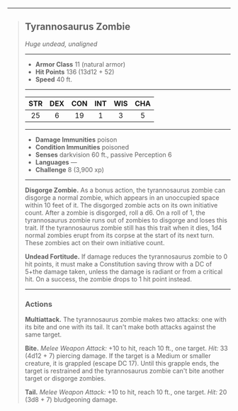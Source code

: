 ***
> ## Tyrannosaurus Zombie
> *Huge undead, unaligned*
> 
> ***
> 
> - **Armor Class** 11 (natural armor)
> - **Hit Points** 136 (13d12 + 52)
> - **Speed** 40 ft.
> 
> ***
> 
> |STR|DEX|CON|INT|WIS|CHA|
> |:---:|:---:|:---:|:---:|:---:|:---:|
> |25|6|19|1|3|5|
> 
> ***
> 
> - **Damage Immunities** poison
> - **Condition Immunities** poisoned
> - **Senses** darkvision 60 ft., passive Perception 6
> - **Languages** —
> - **Challenge** 8 (3,900 xp)
> 
> ***
> 
> **Disgorge Zombie.** As a bonus action, the tyrannosaurus zombie can disgorge a normal zombie, which appears in an unoccupied space within 10 feet of it. The disgorged zombie acts on its own initiative count. After a zombie is disgorged, roll a d6. On a roll of 1, the tyrannosaurus zombie runs out of zombies to disgorge and loses this trait. If the tyrannosaurus zombie still has this trait when it dies, 1d4 normal zombies erupt from its corpse at the start of its next turn. These zombies act on their own initiative count.
> 
> **Undead Fortitude.** If damage reduces the tyrannosaurus zombie to 0 hit points, it must make a Constitution saving throw with a DC of 5+the damage taken, unless the damage is radiant or from a critical hit. On a success, the zombie drops to 1 hit point instead.
> 
> ***
> 
> ### Actions
> **Multiattack.** The tyrannosaurus zombie makes two attacks: one with its bite and one with its tail. It can't make both attacks against the same target.
> 
> **Bite.** *Melee Weapon Attack:* +10 to hit, reach 10 ft., one target. *Hit:* 33 (4d12 + 7) piercing damage. If the target is a Medium or smaller creature, it is grappled (escape DC 17). Until this grapple ends, the target is restrained and the tyrannosaurus zombie can't bite another target or disgorge zombies.
> 
> **Tail.** *Melee Weapon Attack:* +10 to hit, reach 10 ft., one target. *Hit:* 20 (3d8 + 7) bludgeoning damage.